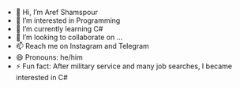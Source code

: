 - 👋 Hi, I’m Aref Shamspour
- 👀 I’m interested in Programming
- 🌱 I’m currently learning C#
- 💞️ I’m looking to collaborate on ...
- 📫 Reach me on Instagram and Telegram
- 😄 Pronouns: he/him
- ⚡ Fun fact: After military service and many job searches, I became interested in C#
<!---
arefshamss/arefshamss is a ✨ special ✨ repository because its `README.md` (this file) appears on your GitHub profile.
You can click the Preview link to take a look at your changes.
--->
